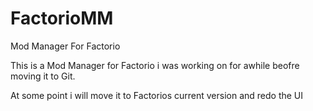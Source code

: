 # FactorioMM
 Mod Manager For Factorio


This is a Mod Manager for Factorio i was working on for awhile beofre moving it to Git.

At some point i will move it to Factorios current version and redo the UI
